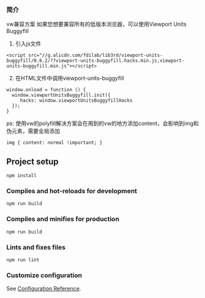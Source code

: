 ### 简介
vw兼容方案
如果您想要兼容所有的低版本浏览器，可以使用Viewport Units Buggyfill

1. 引入js文件
```
<script src="//g.alicdn.com/fdilab/lib3rd/viewport-units-buggyfill/0.6.2/??viewport-units-buggyfill.hacks.min.js,viewport-units-buggyfill.min.js"></script>
```
2. 在HTML文件中调用viewport-units-buggyfill
```
window.onload = function () { 
  window.viewportUnitsBuggyfill.init({
     hacks: window.viewportUnitsBuggyfillHacks
  }); 
} 
```
ps: 使用vw的polyfill解决方案会在用到的vw的地方添加content，会影响到img和伪元素，需要全局添加

```
img { content: normal !important; }
```
## Project setup
```
npm install
```

### Compiles and hot-reloads for development
```
npm run build
```

### Compiles and minifies for production
```
npm run build
```

### Lints and fixes files
```
npm run lint
```

### Customize configuration
See [Configuration Reference](https://cli.vuejs.org/config/).
